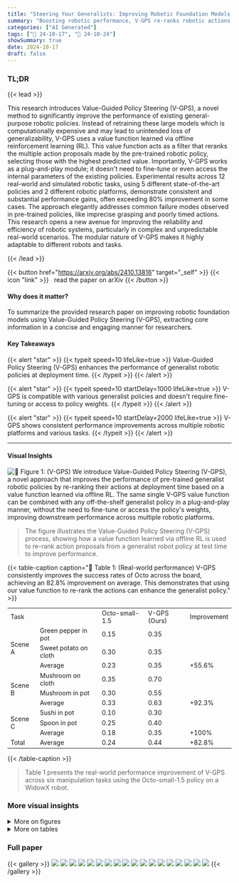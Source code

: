 ```yaml
---
title: "Steering Your Generalists: Improving Robotic Foundation Models via Value Guidance"
summary: "Boosting robotic performance, V-GPS re-ranks robotic actions using offline RL value functions, improving precision & robustness without policy fine-tuning."
categories: ["AI Generated"]
tags: ["🔖 24-10-17", "🤗 24-10-24"]
showSummary: true
date: 2024-10-17
draft: false
---
```


### TL;DR


{{< lead >}}

This research introduces Value-Guided Policy Steering (V-GPS), a novel method to significantly improve the performance of existing general-purpose robotic policies.  Instead of retraining these large models which is computationally expensive and may lead to unintended loss of generalizability, V-GPS uses a value function learned via offline reinforcement learning (RL).  This value function acts as a filter that reranks the multiple action proposals made by the pre-trained robotic policy, selecting those with the highest predicted value.  Importantly, V-GPS works as a plug-and-play module; it doesn't need to fine-tune or even access the internal parameters of the existing policies.  Experimental results across 12 real-world and simulated robotic tasks, using 5 different state-of-the-art policies and 2 different robotic platforms, demonstrate consistent and substantial performance gains, often exceeding 80% improvement in some cases. The approach elegantly addresses common failure modes observed in pre-trained policies, like imprecise grasping and poorly timed actions. This research opens a new avenue for improving the reliability and efficiency of robotic systems, particularly in complex and unpredictable real-world scenarios. The modular nature of V-GPS makes it highly adaptable to different robots and tasks.

{{< /lead >}}


{{< button href="https://arxiv.org/abs/2410.13816" target="_self" >}}
{{< icon "link" >}} &nbsp; read the paper on arXiv
{{< /button >}}

#### Why does it matter?
To summarize the provided research paper on improving robotic foundation models using Value-Guided Policy Steering (V-GPS), extracting core information in a concise and engaging manner for researchers.
#### Key Takeaways

{{< alert "star" >}}
{{< typeit speed=10 lifeLike=true >}} Value-Guided Policy Steering (V-GPS) enhances the performance of generalist robotic policies at deployment time. {{< /typeit >}}
{{< /alert >}}

{{< alert "star" >}}
{{< typeit speed=10 startDelay=1000 lifeLike=true >}} V-GPS is compatible with various generalist policies and doesn't require fine-tuning or access to policy weights. {{< /typeit >}}
{{< /alert >}}

{{< alert "star" >}}
{{< typeit speed=10 startDelay=2000 lifeLike=true >}} V-GPS shows consistent performance improvements across multiple robotic platforms and various tasks. {{< /typeit >}}
{{< /alert >}}

------
#### Visual Insights



![](figures/figures_1_0.png "🔼 Figure 1: (V-GPS) We introduce Value-Guided Policy Steering (V-GPS), a novel approach that improves the performance of pre-trained generalist robotic policies by re-ranking their actions at deployment time based on a value function learned via offline RL. The same single V-GPS value function can be combined with any off-the-shelf generalist policy in a plug-and-play manner, without the need to fine-tune or access the policy's weights, improving downstream performance across multiple robotic platforms.")

> The figure illustrates the Value-Guided Policy Steering (V-GPS) process, showing how a value function learned via offline RL is used to re-rank action proposals from a generalist robot policy at test time to improve performance.







{{< table-caption caption="🔽 Table 1: (Real-world performance) V-GPS consistently improves the success rates of Octo across the board, achieving an 82.8% improvement on average. This demonstrates that using our value function to re-rank the actions can enhance the generalist policy." >}}
<table id='0' style='font-size:14px'><tr><td colspan="2">Task</td><td>Octo-small-1.5</td><td>V-GPS (Ours)</td><td>Improvement</td></tr><tr><td rowspan="3">Scene A</td><td>Green pepper in pot</td><td>0.15</td><td>0.35</td><td></td></tr><tr><td>Sweet potato on cloth</td><td>0.30</td><td>0.35</td><td></td></tr><tr><td>Average</td><td>0.23</td><td>0.35</td><td>+55.6%</td></tr><tr><td rowspan="3">Scene B</td><td>Mushroom on cloth</td><td>0.35</td><td>0.70</td><td></td></tr><tr><td>Mushroom in pot</td><td>0.30</td><td>0.55</td><td></td></tr><tr><td>Average</td><td>0.33</td><td>0.63</td><td>+92.3%</td></tr><tr><td rowspan="3">Scene C</td><td>Sushi in pot</td><td>0.10</td><td>0.30</td><td></td></tr><tr><td>Spoon in pot</td><td>0.25</td><td>0.40</td><td></td></tr><tr><td>Average</td><td>0.18</td><td>0.35</td><td>+100%</td></tr><tr><td>Total</td><td>Average</td><td>0.24</td><td>0.44</td><td>+82.8%</td></tr></table>{{< /table-caption >}}

> Table 1 presents the real-world performance improvement of V-GPS across six manipulation tasks using the Octo-small-1.5 policy on a WidowX robot.



### More visual insights

<details>
<summary>More on figures
</summary>


![](figures/figures_6_0.png "🔼 Figure 3: (Experimental setup) We evaluate our method on 12 tasks in total. In the real-world WidowX robot platform, we study 6 tasks across 3 different scenes. In the SIMPLER simulated evaluation suite, we study 4 tasks on the WidowX platform and 2 tasks on the Google Robot.")

> The figure shows the experimental setup used in the paper, illustrating the real-world and simulated environments used for evaluation, along with the tasks performed on different robot platforms.


![](figures/figures_7_0.png "🔼 Figure 1: (V-GPS) We introduce Value-Guided Policy Steering (V-GPS), a novel approach that improves the performance of pre-trained generalist robotic policies by re-ranking their actions at deployment time based on a value function learned via offline RL. The same single V-GPS value function can be combined with any off-the-shelf generalist policy in a plug-and-play manner, without the need to fine-tune or access the policy's weights, improving downstream performance across multiple robotic platforms.")

> The figure illustrates the Value-Guided Policy Steering (V-GPS) method, showing how a value function is used to re-rank action proposals from a generalist robot policy, leading to improved task performance.


![](figures/figures_15_0.png "🔼 Figure 1: (V-GPS) We introduce Value-Guided Policy Steering (V-GPS), a novel approach that improves the performance of pre-trained generalist robotic policies by re-ranking their actions at deployment time based on a value function learned via offline RL. The same single V-GPS value function can be combined with any off-the-shelf generalist policy in a plug-and-play manner, without the need to fine-tune or access the policy's weights, improving downstream performance across multiple robotic platforms.")

> The figure illustrates the Value-Guided Policy Steering (V-GPS) approach, showing how a value function is used to re-rank action proposals from a generalist robot policy at test time, improving performance.


</details>




<details>
<summary>More on tables
</summary>


{{< table-caption caption="🔽 Table 2: (SIMPLER [11] performance) V-GPS improves the success rates of all five generalist policies across multiple embodiments using the same single value function." >}}
<table id='2' style='font-size:14px'><tr><td colspan="2">Task</td><td>Octo-s</td><td>Octo-s +Ours</td><td>Octo-b</td><td>Octo-b +Ours</td><td>Octo-s-1.5</td><td>Octo-s-1.5 +Ours</td><td>RT-1-X</td><td>RT-1-X +Ours</td><td>OpenVLA</td><td>OpenVLA +Ours</td></tr><tr><td rowspan="5">WidowX</td><td>Spoon on towel</td><td>0.52</td><td>0.46</td><td>0.25</td><td>0.21</td><td>0.01</td><td>0.06</td><td>0.01</td><td>0.01</td><td>0.00</td><td>0.00</td></tr><tr><td>Carrot on plate</td><td>0.15</td><td>0.16</td><td>0.18</td><td>0.24</td><td>0.00</td><td>0.00</td><td>0.06</td><td>0.07</td><td>0.06</td><td>0.04</td></tr><tr><td>Stack blocks</td><td>0.07</td><td>0.07</td><td>0.00</td><td>0.01</td><td>0.00</td><td>0.02</td><td>0.00</td><td>0.00</td><td>0.00</td><td>0.02</td></tr><tr><td>Eggplant basket</td><td>0.49</td><td>0.84</td><td>0.28</td><td>0.33</td><td>0.01</td><td>0.44</td><td>0.01</td><td>0.03</td><td>0.14</td><td>0.20</td></tr><tr><td>Average</td><td>0.30</td><td>0.38</td><td>0.17</td><td>0.20</td><td>0.01</td><td>0.13</td><td>0.02</td><td>0.03</td><td>0.05</td><td>0.07</td></tr><tr><td rowspan="3">Google Robot</td><td>Pick Can</td><td>0.31</td><td>0.38</td><td>0.29</td><td>0.24</td><td>0.05</td><td>0.43</td><td>0.19</td><td>0.29</td><td>0.72</td><td>0.82</td></tr><tr><td>Put Near</td><td>0.12</td><td>0.16</td><td>0.04</td><td>0.05</td><td>0.10</td><td>0.15</td><td>0.44</td><td>0.42</td><td>0.52</td><td>0.56</td></tr><tr><td>Average</td><td>0.22</td><td>0.27</td><td>0.17</td><td>0.14</td><td>0.07</td><td>0.29</td><td>0.32</td><td>0.36</td><td>0.62</td><td>0.69</td></tr><tr><td>Total</td><td>Average</td><td>0.27</td><td>0.34</td><td>0.17</td><td>0.18</td><td>0.02</td><td>0.18</td><td>0.12</td><td>0.14</td><td>0.24</td><td>0.27</td></tr></table>{{< /table-caption >}}

> Table 2 presents the average success rates of five different generalist robotic policies across multiple robot embodiments on twelve SIMPLER tasks, comparing their performance with and without the V-GPS method.


{{< table-caption caption="🔽 Table 2: (SIMPLER [11] performance) V-GPS improves the success rates of all five generalist policies across multiple embodiments using the same single value function." >}}
<table id='7' style='font-size:14px'><tr><td colspan="2">Task</td><td>Octo-s</td><td>Octo-s +Ours</td><td>Octo-b</td><td>Octo-b +Ours</td><td>Octo-s-1.5</td><td>Octo-s-1.5 +Ours</td><td>RT1-X</td><td>RT1-X +Ours</td><td>OpenVLA</td><td>OpenVLA +Ours</td></tr><tr><td rowspan="5">WidowX</td><td>Spoon on towel</td><td>0.52</td><td>0.50</td><td>0.25</td><td>0.16</td><td>0.01</td><td>0.07</td><td>0.01</td><td>0.03</td><td>0.00</td><td>0.02</td></tr><tr><td>Carrot on plate</td><td>0.15</td><td>0.18</td><td>0.18</td><td>0.20</td><td>0.00</td><td>0.00</td><td>0.06</td><td>0.07</td><td>0.06</td><td>0.06</td></tr><tr><td>Stack blocks</td><td>0.07</td><td>0.09</td><td>0.00</td><td>0.00</td><td>0.00</td><td>0.02</td><td>0.00</td><td>0.00</td><td>0.00</td><td>0.00</td></tr><tr><td>Eggplant basket</td><td>0.49</td><td>0.59</td><td>0.28</td><td>0.37</td><td>0.01</td><td>0.07</td><td>0.01</td><td>0.01</td><td>0.14</td><td>0.54</td></tr><tr><td>Average</td><td>0.30</td><td>0.34</td><td>0.17</td><td>0.18</td><td>0.01</td><td>0.04</td><td>0.02</td><td>0.03</td><td>0.05</td><td>0.15</td></tr><tr><td rowspan="3">Google Robot</td><td>Pick Can</td><td>0.31</td><td>0.30</td><td>0.29</td><td>0.30</td><td>0.05</td><td>0.47</td><td>0.19</td><td>0.32</td><td>0.72</td><td>0.78</td></tr><tr><td>Put Near</td><td>0.12</td><td>0.17</td><td>0.04</td><td>0.06</td><td>0.10</td><td>0.21</td><td>0.44</td><td>0.43</td><td>0.52</td><td>0.44</td></tr><tr><td>Average</td><td>0.22</td><td>0.23</td><td>0.17</td><td>0.18</td><td>0.07</td><td>0.18</td><td>0.32</td><td>0.37</td><td>0.62</td><td>0.61</td></tr><tr><td>Total</td><td>Average</td><td>0.27</td><td>0.31</td><td>0.17</td><td>0.18</td><td>0.02</td><td>0.14</td><td>0.12</td><td>0.15</td><td>0.24</td><td>0.31</td></tr></table>{{< /table-caption >}}

> Table 2 presents the average success rates of five different generalist robotic policies on 12 tasks, comparing performance with and without the V-GPS value function.


{{< table-caption caption="🔽 Table 1: (Real-world performance) V-GPS consistently improves the success rates of Octo across the board, achieving an 82.8% improvement on average. This demonstrates that using our value function to re-rank the actions can enhance the generalist policy." >}}
<table id='2' style='font-size:18px'><tr><td>Cal-QL a</td><td>5.0</td></tr><tr><td>IQL expectile T</td><td>0.7</td></tr><tr><td>discount factor</td><td>0.98</td></tr><tr><td>learning rate</td><td>3e-4</td></tr><tr><td>positive reward steps H</td><td>3</td></tr><tr><td>number of actions to sample K</td><td>{10, 50}</td></tr><tr><td>softmax temperature B</td><td>{0, 0.1, 1.0}</td></tr></table>{{< /table-caption >}}

> Table 1 presents the success rates of the Octo-small-1.5 policy and V-GPS (ours) on six real-world robotic manipulation tasks, showing consistent performance improvement with V-GPS.


{{< table-caption caption="🔽 Table 1: (Real-world performance) V-GPS consistently improves the success rates of Octo across the board, achieving an 82.8% improvement on average. This demonstrates that using our value function to re-rank the actions can enhance the generalist policy." >}}
<table id='0' style='font-size:14px'><tr><td></td><td>Language Instructions</td></tr><tr><td>Scene A</td><td>put the green pepper in the pot put the sweet potato on the cloth</td></tr><tr><td>Scene B</td><td>put the mushroom on the cloth put the mushroom in the pot</td></tr><tr><td>Scene C</td><td>put the sushi in the pot put the green spoon in the pot</td></tr></table>{{< /table-caption >}}

> Table 1 shows the success rates of the Octo-small-1.5 policy with and without V-GPS across six real-world robotic manipulation tasks.


{{< table-caption caption="🔽 Table 2: (SIMPLER [11] performance) V-GPS improves the success rates of all five generalist policies across multiple embodiments using the same single value function." >}}
<br><table id='2' style='font-size:14px'><tr><td></td><td>Language Instructions</td></tr><tr><td>WidowX</td><td>put the spoon on the towel put carrot on plate stack the green block on the yellow block put eggplant into yellow basket</td></tr><tr><td>Google Robot</td><td>pick coke can move {object1} near {object2}</td></tr></table>{{< /table-caption >}}

> Table 2 presents the success rates of five different generalist policies across multiple robotic platforms and tasks, showing consistent performance improvements when using Value-Guided Policy Steering (V-GPS).


{{< table-caption caption="🔽 Table 7: (Comparison to fine-tuning generalist policies or training the policy from scratch.) V-GPS is the only method that achieves better performance than the generalist policy." >}}
<table id='0' style='font-size:14px'><tr><td>Task</td><td>Octo-small</td><td>Octo-finetuned</td><td>Octo-scratch</td><td>Resnet-DP</td><td>Ours (IQL)</td><td>Ours (Cal-QL)</td></tr><tr><td>Spoon on towel</td><td>0.52</td><td>0.28</td><td>0.01</td><td>0.05</td><td>0.50</td><td>0.46</td></tr><tr><td>Carrot on Plate</td><td>0.15</td><td>0.12</td><td>0.01</td><td>0.01</td><td>0.18</td><td>0.15</td></tr><tr><td>Stack blocks</td><td>0.07</td><td>0.06</td><td>0.00</td><td>0.06</td><td>0.09</td><td>0.07</td></tr><tr><td>Eggplant basket</td><td>0.49</td><td>0.41</td><td>0.00</td><td>0.37</td><td>0.59</td><td>0.84</td></tr><tr><td>Average</td><td>0.30</td><td>0.22</td><td>0.01</td><td>0.12</td><td>0.34</td><td>0.38</td></tr></table>{{< /table-caption >}}

> Table 7 compares the performance of V-GPS against fine-tuning generalist policies or training from scratch on the same dataset, demonstrating V-GPS's superior performance.


{{< table-caption caption="🔽 Table 8: (Ablation over the size of datasets.) Even a value function trained on small amounts of data can be effective in guiding generalist policies at test time." >}}
<table id='3' style='font-size:18px'><tr><td>Model</td><td>Success Rate</td></tr><tr><td>Octo-small (baseline)</td><td>0.49</td></tr><tr><td>Ours-100%</td><td>0.59</td></tr><tr><td>Ours-50%</td><td>0.59</td></tr><tr><td>Ours-10%</td><td>0.55</td></tr></table>{{< /table-caption >}}

> Table 8 shows the ablation study on the size of datasets used to train the value function, demonstrating that even with reduced data, the value function can effectively improve the success rate of the generalist policies.


{{< table-caption caption="🔽 Table 1: (Real-world performance) V-GPS consistently improves the success rates of Octo across the board, achieving an 82.8% improvement on average. This demonstrates that using our value function to re-rank the actions can enhance the generalist policy." >}}
<table id='7' style='font-size:16px'><tr><td>Method</td><td>Inference time (s)</td><td>Overhead</td></tr><tr><td>Octo-small</td><td>0.0752</td><td>1.00</td></tr><tr><td>Ours K = 10</td><td>0.0963</td><td>1.28</td></tr><tr><td>Ours K = 30</td><td>0.1096</td><td>1.46</td></tr><tr><td>Ours K = 50</td><td>0.1196</td><td>1.59</td></tr><tr><td>Ours K = 100</td><td>0.1596</td><td>2.12</td></tr></table>{{< /table-caption >}}

> Table 1 presents the real-world performance improvement of the Octo-small-1.5 policy across six tasks using Value-Guided Policy Steering (V-GPS).


{{< table-caption caption="🔽 Table 2: (SIMPLER [11] performance) V-GPS improves the success rates of all five generalist policies across multiple embodiments using the same single value function." >}}
<table id='11' style='font-size:16px'><tr><td>Task</td><td colspan="2">Eggplant</td><td colspan="2">Pick Coke</td></tr><tr><td>Offline RL method</td><td>IQL</td><td>Cal-QL</td><td>IQL</td><td>Cal-QL</td></tr><tr><td>Octo-small (baseline)</td><td>0.49</td><td>0.49</td><td>0.31</td><td>0.31</td></tr><tr><td>Ours K = 10</td><td>0.59</td><td>0.77</td><td>0.30</td><td>0.38</td></tr><tr><td>Ours K = 30</td><td>0.47</td><td>0.81</td><td>0.37</td><td>0.38</td></tr><tr><td>Ours K = 50</td><td>0.42</td><td>0.84</td><td>0.31</td><td>0.38</td></tr><tr><td>Ours K = 100</td><td>0.35</td><td>0.63</td><td>0.37</td><td>0.36</td></tr></table>{{< /table-caption >}}

> Table 2 presents the average success rates of five different generalist robotic policies across multiple robot embodiments and tasks within the SIMPLER simulation environment, comparing their performance with and without V-GPS.


{{< table-caption caption="🔽 Table 11: (Comparisons to the actors of Cal-QL & IQL.) The actors of Cal-QL and IQL consistently achieve a zero success rate. This highlights the benefit of our method, which combines the value function (critic) with the pre-trained generalist policies." >}}
<table id='2' style='font-size:14px'><tr><td>Task</td><td>IQL actor</td><td>Cal-QL actor</td></tr><tr><td>Spoon on towel</td><td>0.00</td><td>0.00</td></tr><tr><td>Eggplant basket</td><td>0.00</td><td>0.00</td></tr></table>{{< /table-caption >}}

> Table 11 shows that the IQL and Cal-QL actors fail to perform the tasks, highlighting the importance of combining a value function with pre-trained policies.


{{< table-caption caption="🔽 Table 2: (SIMPLER [11] performance) V-GPS improves the success rates of all five generalist policies across multiple embodiments using the same single value function." >}}
<table id='8' style='font-size:18px'><tr><td>Method</td><td>Success Rate</td></tr><tr><td>Octo-small (baseline)</td><td>0.49</td></tr><tr><td>Random-selecting</td><td>0.49</td></tr><tr><td>Random-policy</td><td>0.00</td></tr><tr><td>V-GPS (ours)</td><td>0.84</td></tr></table>{{< /table-caption >}}

> Table 2 presents the average success rates of five different generalist policies across multiple robot embodiments on various tasks within the SIMPLER simulation environment, demonstrating consistent improvement with V-GPS.


{{< table-caption caption="🔽 Table 1: (Real-world performance) V-GPS consistently improves the success rates of Octo across the board, achieving an 82.8% improvement on average. This demonstrates that using our value function to re-rank the actions can enhance the generalist policy." >}}
<br><table id='12' style='font-size:16px'><tr><td>Model</td><td>Num Params</td></tr><tr><td>Q Network (Ours)</td><td>25.6M</td></tr><tr><td>Octo-small</td><td>27M</td></tr><tr><td>Octo-base</td><td>93M</td></tr><tr><td>OpenVLA</td><td>7B</td></tr><tr><td>RT1-X</td><td>35M</td></tr></table>{{< /table-caption >}}

> Table 1 presents the success rates of the Octo-small-1.5 policy and the V-GPS method on six real-world robotic manipulation tasks, showing a significant performance improvement by V-GPS.


</details>


### Full paper

{{< gallery >}}
<img src="paper_images/1.png" class="grid-w50 md:grid-w33 xl:grid-w25" />
<img src="paper_images/2.png" class="grid-w50 md:grid-w33 xl:grid-w25" />
<img src="paper_images/3.png" class="grid-w50 md:grid-w33 xl:grid-w25" />
<img src="paper_images/4.png" class="grid-w50 md:grid-w33 xl:grid-w25" />
<img src="paper_images/5.png" class="grid-w50 md:grid-w33 xl:grid-w25" />
<img src="paper_images/6.png" class="grid-w50 md:grid-w33 xl:grid-w25" />
<img src="paper_images/7.png" class="grid-w50 md:grid-w33 xl:grid-w25" />
<img src="paper_images/8.png" class="grid-w50 md:grid-w33 xl:grid-w25" />
<img src="paper_images/9.png" class="grid-w50 md:grid-w33 xl:grid-w25" />
<img src="paper_images/10.png" class="grid-w50 md:grid-w33 xl:grid-w25" />
<img src="paper_images/11.png" class="grid-w50 md:grid-w33 xl:grid-w25" />
<img src="paper_images/12.png" class="grid-w50 md:grid-w33 xl:grid-w25" />
<img src="paper_images/13.png" class="grid-w50 md:grid-w33 xl:grid-w25" />
<img src="paper_images/14.png" class="grid-w50 md:grid-w33 xl:grid-w25" />
<img src="paper_images/15.png" class="grid-w50 md:grid-w33 xl:grid-w25" />
<img src="paper_images/16.png" class="grid-w50 md:grid-w33 xl:grid-w25" />
<img src="paper_images/17.png" class="grid-w50 md:grid-w33 xl:grid-w25" />
<img src="paper_images/18.png" class="grid-w50 md:grid-w33 xl:grid-w25" />
{{< /gallery >}}